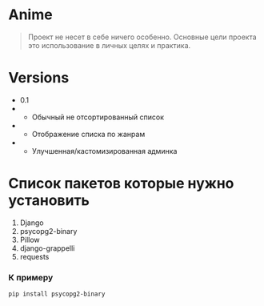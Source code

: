 # Anime
> Проект не несет в себе ничего особенно. Основные цели проекта это использование в личных целях и практика.

# Versions
- 0.1
- - Обычный не отсортированный список
- - Отображение списка по жанрам
- - Улучшенная/кастомизированная админка

# Список пакетов которые нужно установить
1. Django
2. psycopg2-binary
3. Pillow
4. django-grappelli
5. requests
### К примеру
```Terminal
pip install psycopg2-binary
```
